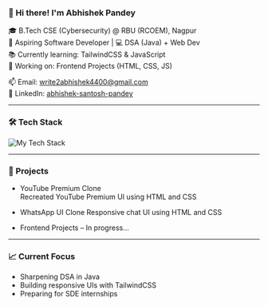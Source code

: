 ### 👋 Hi there! I'm Abhishek Pandey

🎓 B.Tech CSE (Cybersecurity) @ RBU (RCOEM), Nagpur  
🎯 Aspiring Software Developer | 💻 DSA (Java) + Web Dev  
📚 Currently learning: TailwindCSS & JavaScript  
🌱 Working on: Frontend Projects (HTML, CSS, JS)

📫 Email: write2abhishek4400@gmail.com  
🔗 LinkedIn: [abhishek-santosh-pandey](https://www.linkedin.com/in/abhishek-santosh-pandey)

---

### 🛠️ Tech Stack

<p align="left">
  <img src="https://skillicons.dev/icons?i=java,html,css,js,tailwind" alt="My Tech Stack" />
</p>

---

### 🚀 Projects

- YouTube Premium Clone  
  Recreated YouTube Premium UI using HTML and CSS

- WhatsApp UI Clone
  Responsive chat UI using HTML and CSS

- Frontend Projects – In progress…

---

### 📈 Current Focus

- Sharpening DSA in Java  
- Building responsive UIs with TailwindCSS  
- Preparing for SDE internships  
